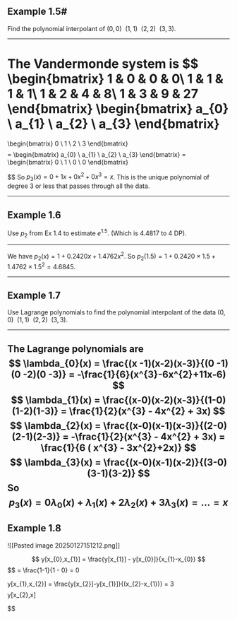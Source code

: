 
## Example 1.5#

Find the polynomial interpolant of $(0,0) \ \ (1,1)\ \ (2,2) \ \ (3,3)$.

---

The Vandermonde system is $$
\begin{bmatrix}
1  & 0 & 0 & 0\\
1  & 1 & 1 & 1\\
1  & 2 & 4 & 8\\
1 & 3 & 9 & 27
\end{bmatrix}
\begin{bmatrix}
a_{0} \\
a_{1} \\
a_{2} \\
a_{3}
\end{bmatrix}
=
\begin{bmatrix}
0  \\
1 \\
2 \\
3 
\end{bmatrix}
$$
$$
= \begin{bmatrix}
a_{0}  \\
a_{1} \\
a_{2} \\
a_{3} 
\end{bmatrix} =
\begin{bmatrix}
0 \\
1 \\
0 \\
0
\end{bmatrix}


$$
So $p_{3}(x) = 0 + 1x + 0x^{2} + 0x^{3} = x$. This is the unique polynomial of degree $3$ or less that passes through all the data.

---

## Example 1.6

Use $p_{2}$ from Ex 1.4 to estimate $e^{1.5}$. (Which is $4.4817$ to 4 DP).

---

We have $p_{2}(x) = 1+0.2420x + 1.4762x^{2}$. So $p_{2}(1.5) = 1 + 0.2420 \times 1.5 + 1.4762 \times 1.5^{2} = 4.6845$. 

---

## Example 1.7

Use Lagrange polynomials to find the polynomial interpolant of the data $(0,0) \ \ (1,1)\ \ (2,2) \ \ (3,3)$.

---
The Lagrange polynomials are $$
\lambda_{0}(x) = \frac{(x -1)(x-2)(x-3)}{(0 -1)(0 -2)(0 -3)} = -\frac{1}{6}(x^{3}-6x^{2}+11x-6)
$$
$$
\lambda_{1}(x) = \frac{(x-0)(x-2)(x-3)}{(1-0)(1-2)(1-3)} = \frac{1}{2}(x^{3} - 4x^{2} + 3x)
$$
$$
\lambda_{2}(x) = \frac{(x-0)(x-1)(x-3)}{(2-0)(2-1)(2-3)} = -\frac{1}{2}(x^{3} - 4x^{2} + 3x) = \frac{1}{6 ( x^{3} - 3x^{2}+2x)}
$$
$$
\lambda_{3}(x) = \frac{(x-0)(x-1)(x-2)}{(3-0)(3-1)(3-2)}
$$
So $$
p_{3}(x) = 0\lambda_{0}(x) + \lambda_{1}(x) + 2\lambda_{2}(x) + 3\lambda_{3}(x) = \dots = x
$$
---

## Example 1.8


![[Pasted image 20250127151212.png]]

$$
y[x_{0},x_{1}] = \frac{y[x_{1}] - y[x_{0}]}{x_{1}-x_{0}}
$$
$$
= \frac{1-1}{1 - 0} = 0

$$
$$
y[x_{1},x_{2}] = \frac{y[x_{2}]-y[x_{1}]}{(x_{2}-x_{1})} = 3
$$
$$
y[x_{2},x]

$$